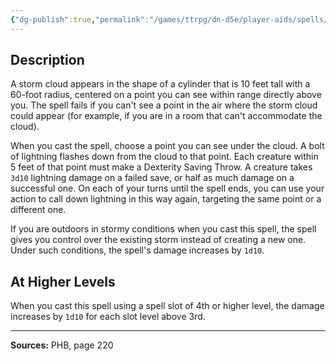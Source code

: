 ```yaml
---
{"dg-publish":true,"permalink":"/games/ttrpg/dn-d5e/player-aids/spells/level-3/call-lightning/","tags":["TTRPG/DND/5e","verbal","somatic","concentration","Spell"],"noteIcon":""}
---
```



## Description
A storm cloud appears in the shape of a cylinder that is 10 feet tall with a 60-foot radius, centered on a point you can see within range directly above you.
The spell fails if you can't see a point in the air where the storm cloud could appear (for example, if you are in a room that can't accommodate the cloud).

When you cast the spell, choose a point you can see under the cloud.
A bolt of lightning flashes down from the cloud to that point.
Each creature within 5 feet of that point must make a Dexterity Saving Throw.
A creature takes `3d10` lightning damage on a failed save, or half as much damage on a successful one.
On each of your turns until the spell ends, you can use your action to call down lightning in this way again, targeting the same point or a different one.

If you are outdoors in stormy conditions when you cast this spell, the spell gives you control over the existing storm instead of creating a new one.
Under such conditions, the spell's damage increases by `1d10`.

## At Higher Levels
When you cast this spell using a spell slot of 4th or higher level, the damage increases by `1d10` for each slot level above 3rd.

---

**Sources:** PHB, page 220

